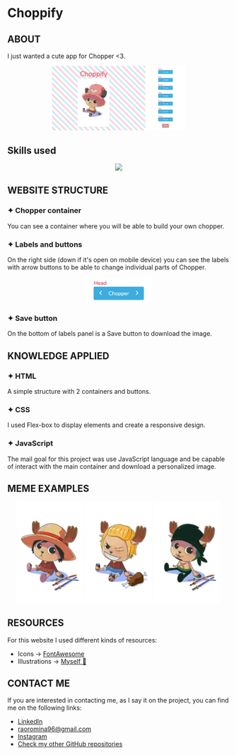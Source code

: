 # **Choppify**

## ABOUT

I just wanted a cute app for Chopper <3.

<p align="center"> 
<img src="./style/examples/page-example.png" style="width: 60%;" alt="web example"/> 
</p>

## Skills used

<p align="center"> 
<img src="https://skillicons.dev/icons?i=git,css,html,js"/>
</p>

## WEBSITE STRUCTURE

### ✦ Chopper container

You can see a container where you will be able to build your own chopper.

### ✦ Labels and buttons

On the right side (down if it's open on mobile device) you can see the labels with arrow buttons to be able to change individual parts of Chopper.

<p align="center"> 
<img src="./style/examples/label-example.png" style="width: 30%;" alt="web example"/> 
</p>

### ✦ Save button

On the bottom of labels panel is a Save button to download the image.

## KNOWLEDGE APPLIED

### ✦ HTML

A simple structure with 2 containers and buttons.

### ✦ CSS

I used Flex-box to display elements and create a responsive design.

### ✦ JavaScript

The mail goal for this project was use JavaScript language and be capable of interact with the main container and download a personalized image.

## MEME EXAMPLES

<p align="center"> 
<img src="./style/examples/example-1.png" style="width: 30%;" alt="meme example"> <img src="./style/examples/example-2.png" style="width: 30%;" alt="meme example"> <img src="./style/examples/example-3.png" style="width: 30%;" alt="meme example">
</p>

## RESOURCES

For this website I used different kinds of resources:

-   Icons -> [FontAwesome](https://fontawesome.com/)
-   Illustrations -> [Myself 💞](https://instagram.com/renga.art/)

## CONTACT ME

If you are interested in contacting me, as I say it on the project, you can find me on the following links:

-   [LinkedIn](https://www.linkedin.com/in/romina-yazm%C3%ADn-rao-50a61a1ba/)
-   [raoromina96@gmail.com](mailto:raoromina96@gmail.com)
-   [Instagram](https://instagram.com/renga.art/)
-   [Check my other GitHub repositories](https://github.com/RomiRao?tab=repositories)
